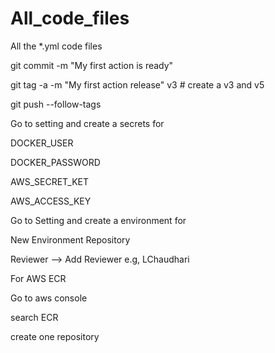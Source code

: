 # All_code_files
All the *.yml code files 


git commit -m "My first action is ready"

git tag -a -m "My first action release" v3 # create a v3 and v5

git push --follow-tags



Go to setting and create a secrets for 

DOCKER_USER

DOCKER_PASSWORD

AWS_SECRET_KET

AWS_ACCESS_KEY



Go to Setting and create a environment for 

New Environment Repository

Reviewer --> Add Reviewer e.g, LChaudhari



For AWS ECR

Go to aws console

search ECR

create one repository
